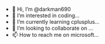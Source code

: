 - 👋 Hi, I’m @darkman690
- 👀 I’m interested in coding...
- 🌱 I’m currently learning cplusplus...
- 💞️ I’m looking to collaborate on ...
- 📫 How to reach me on microsoft...

<!---
darkman690/darkman690 is a ✨ special ✨ repository because its `README.md` (this file) appears on your GitHub profile.
You can click the Preview link to take a look at your changes.
--->
